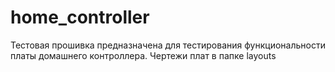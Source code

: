 # home_controller

Тестовая прошивка предназначена для тестирования функциональности платы домашнего контроллера. Чертежи плат в папке layouts
